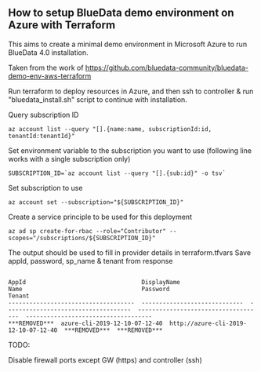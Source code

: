 ## How to setup BlueData demo environment on Azure with Terraform

This aims to create a minimal demo environment in Microsoft Azure to run BlueData 4.0 installation.

Taken from the work of https://github.com/bluedata-community/bluedata-demo-env-aws-terraform

Run terraform to deploy resources in Azure, and then ssh to controller & run "bluedata_install.sh" script to continue with installation.

Query subscription ID
```
az account list --query "[].{name:name, subscriptionId:id, tenantId:tenantId}"
```

Set environment variable to the subscription you want to use (following line works with a single subscription only)
```
SUBSCRIPTION_ID=`az account list --query "[].{sub:id}" -o tsv`
```

Set subscription to use
```
az account set --subscription="${SUBSCRIPTION_ID}"
```

Create a service principle to be used for this deployment
```
az ad sp create-for-rbac --role="Contributor" --scopes="/subscriptions/${SUBSCRIPTION_ID}"
```

The output should be used to fill in provider details in terraform.tfvars
Save appId, password, sp_name & tenant from response

```

AppId                                 DisplayName                    Name                                  Password                              Tenant
------------------------------------  -----------------------------  ------------------------------------  ------------------------------------  ------------------------------------
***REMOVED***  azure-cli-2019-12-10-07-12-40  http://azure-cli-2019-12-10-07-12-40  ***REMOVED***  ***REMOVED***

```

TODO:

Disable firewall ports except GW (https) and controller (ssh)

